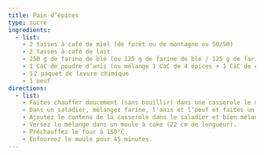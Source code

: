 ```yaml
---
title: Pain d’épices
type: sucré
ingredients:
  - list:
    - 2 tasses à café de miel (de forêt ou de montagne ou 50/50)
    - 2 tasses à café de lait
    - 250 g de farine de blé (ou 125 g de farine de blé / 125 g de farine de seigle)
    - 1 CàC de poudre d’anis (ou mélange 1 CàC de 4 épices + 1 CàC de cannelle en poudre)
    - 1⁄2 paquet de levure chimique
    - 1 oeuf
directions:
  - list:
    - Faites chauffer doucement (sans bouillir) dans une casserole le miel et le lait.
    - Dans un saladier, mélangez farine, l'anis et l’oeuf et faites un puit.
    - Ajoutez le contenu de la casserole dans le saladier et bien mélanger.
    - Versez le mélange dans un moule à cake (22 cm de longueur).
    - Préchauffez le four à 150°C.
    - Enfournez le moule pour 45 minutes.
---
```

